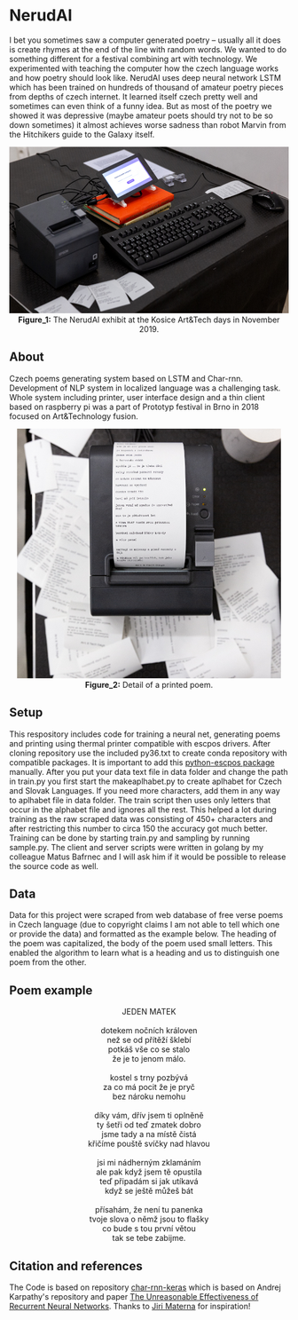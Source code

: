 # NerudAI

I bet you sometimes saw a computer generated poetry – usually all it does is create rhymes at the end of the line with random words. We wanted to do something different for a festival combining art with technology. We experimented with teaching the computer how the czech language works and how poetry should look like. NerudAI uses deep neural network LSTM which has been trained on hundreds of thousand of amateur poetry pieces from depths of czech internet. It learned itself czech pretty well and sometimes can even think of a funny idea. But as most of the poetry we showed it was depressive (maybe amateur poets should try not to be so down sometimes) it almost achieves worse sadness than robot Marvin from the Hitchikers guide to the Galaxy itself.

<p align="center">
  <img height="300" src="imgs/nerudai.jpg"> <br>
<b>Figure_1:</b> The NerudAI exhibit at the Kosice Art&Tech days in November 2019.
</p>

## About

Czech poems generating system based on LSTM and Char-rnn. Development of NLP system in localized language was a challenging task. Whole system including printer, user interface design and a thin client based on raspberry pi was a part of Prototyp festival in Brno in 2018 focused on Art&Technology fusion.


<p align="center">
  <img height="450" src="imgs/print.jpg"> <br>
<b>Figure_2:</b> Detail of a printed poem.
</p>


## Setup

This respository includes code for training a neural net, generating poems and printing using thermal printer compatible with escpos drivers. After cloning repository use the included py36.txt to create conda repository with compatible packages. It is important to add this [python-escpos package](https://pypi.org/project/python-escpos/) manually. After you put your data text file in data folder and change the path in train.py you first start the makeaplhabet.py to create aplhabet for Czech and Slovak Languages. If you need more characters, add them in any way to aplhabet file in data folder. The train script then uses only letters that occur in the alphabet file and ignores all the rest. This helped a lot during training as the raw scraped data was consisting of 450+ characters and after restricting this number to circa 150 the accuracy got much better. Training can be done by starting train.py and sampling by running sample.py.
The client and server scripts were written in golang by my colleague Matus Bafrnec and I will ask him if it would be possible to release the source code as well.

## Data

Data for this project were scraped from web database of free verse poems in Czech language (due to copyright claims I am not able to tell which one or provide the data) and formatted as the example below. The heading of the poem was capitalized, the body of the poem used small letters. This enabled the algorithm to learn what is a heading and us to distinguish one poem from the other.

## Poem example

<div align="center">
JEDEN MATEK
<br/><br/>
dotekem nočních královen<br/>
než se od přítěží šklebí<br/>
potkáš vše co se stalo<br/>
že je to jenom málo.<br/>
<br/>
kostel s trny pozbývá<br/>
za co má pocit že je pryč<br/>
bez nároku nemohu<br/>
<br/>
díky vám, dřív jsem ti oplněně<br/>
ty šetři od teď zmatek dobro<br/>
jsme tady a na místě čistá<br/>
křičíme pouště svíčky nad hlavou<br/>
<br/>
jsi mi nádherným zklamáním<br/>
ale pak když jsem tě opustila<br/>
teď připadám si jak utíkavá<br/>
když se ještě můžeš bát<br/>
<br/>
přísahám, že není tu panenka<br/>
tvoje slova o němž jsou to flašky<br/>
co bude s tou první větou<br/>
tak se tebe zabijme.
</div>

## Citation and references

The Code is based on repository [char-rnn-keras](https://github.com/ekzhang/char-rnn-keras) which is based on Andrej Karpathy's repository and paper [The Unreasonable Effectiveness of Recurrent Neural Networks](http://karpathy.github.io/2015/05/21/rnn-effectiveness/). Thanks to [Jiri Materna](http://www.mlguru.com/basnik/) for inspiration!

